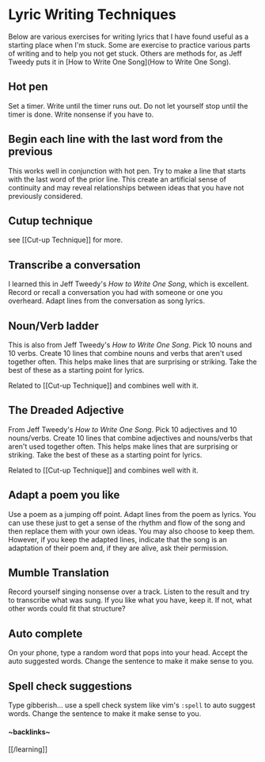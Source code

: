 # Lyric Writing Techniques
Below are various exercises for writing lyrics that I have found useful as a starting place when I'm stuck. Some are exercise to practice various parts of writing and to help you not get stuck. Others are methods for, as Jeff Tweedy puts it in [How to Write One Song](How to Write One Song).

## Hot pen
Set a timer. Write until the timer runs out. Do not let yourself stop until the timer is done. Write nonsense if you have to.

## Begin each line with the last word from the previous
This works well in conjunction with hot pen. Try to make a line that starts with the last word of the prior line. This create an artificial sense of continuity and may reveal relationships between ideas that you have not previously considered.

## Cutup technique
see [[Cut-up Technique]] for more.

## Transcribe a conversation
I learned this in Jeff Tweedy's *How to Write One Song*, which is excellent. Record or recall a conversation you had with someone or one you overheard. Adapt lines from the conversation as song lyrics.

## Noun/Verb ladder
This is also from Jeff Tweedy's *How to Write One Song*. Pick 10 nouns and 10 verbs. Create 10 lines that combine nouns and verbs that aren't used together often. This helps make lines that are surprising or striking. Take the best of these as a starting point for lyrics. 

Related to [[Cut-up Technique]] and combines well with it.

## The Dreaded Adjective
From Jeff Tweedy's *How to Write One Song*. Pick 10 adjectives and 10 nouns/verbs. Create 10 lines that combine adjectives and nouns/verbs that aren't used together often. This helps make lines that are surprising or striking. Take the best of these as a starting point for lyrics. 

Related to [[Cut-up Technique]] and combines well with it.

## Adapt a poem you like
Use a poem as a jumping off point. Adapt lines from the poem as lyrics. You can use these just to get a sense of the rhythm and flow of the song and then replace them with your own ideas. You may also choose to keep them. However, if you keep the adapted lines, indicate that the song is an adaptation of their poem and, if they are alive, ask their permission.

## Mumble Translation
Record yourself singing nonsense over a track. Listen to the result and try to transcribe what was sung. If you like what you have, keep it. If not, what other words could fit that structure?

## Auto complete
On your phone, type a random word that pops into your head. Accept the auto suggested words. Change the sentence to make it make sense to you.

## Spell check suggestions
Type gibberish... use a spell check system like vim's `:spell` to auto suggest words. Change the sentence to make it make sense to you.  

#### ~backlinks~ ###
[[/learning]]
